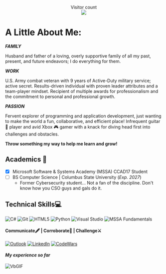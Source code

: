 <p align="center">
  Visitor count<br>
  <img src="https://profile-counter.glitch.me/brennan-m-long/count.svg" />
</p>

# A Little About Me:
<div align="left">
  <i><b>
    FAMILY
  </i></b>
</div>

Husband and father of a loving, overly supportive family of all my past, present, and future endeavors; I do everything for them.

<div align="left">
  <i><b>
    WORK
  </i></b>
</div>

U.S. Army combat veteran with 9 years of Active-Duty military service; active secret. Results-driven individual with proven leader attributes and a team-player mindset. Recipient of multiple awards for professionalism and the commitment to personal and professional growth.

<div align="left">
  <i><b>
    PASSION
  </i></b>
</div> 

Fervent explorer of programming and application development, just wanting to make the world a fun, collaborative, and efficient place! Infrequent guitar 🎸 player and avid Xbox 🎮 gamer with a knack for diving head first into challenges and obstacles.

**Throw something my way to help me learn and grow!**

## **Academics** 🧠
- [x] Microsoft Software & Systems Academy (MSSA) CCAD17 Student
- [ ] BS Computer Science | Columbus State University (*Exp. 2027*)
  - Former Cybersecurity student... Not a fan of the discipline. Don't know how you CSO guys and gals do it.


## **Technical Skills**💻
![C#](https://img.icons8.com/?size=100&id=Fycm8TUhWmFU&format=png&color=000000)
![Git](https://img.icons8.com/?size=100&id=xBKl2pdJg5kk&format=png&color=000000)
![HTML5](https://img.icons8.com/?size=100&id=CMVEhOBzk3Zp&format=png&color=000000)
![Python](https://img.icons8.com/?size=100&id=uLDrtp8o8zTG&format=png&color=000000)
![Visual Studio](https://img.icons8.com/?size=100&id=i19Ns28h30P4&format=png&color=000000)
![MSSA Fundamentals](https://images.credly.com/size/100x100/images/493874a1-0600-4ff7-b8e5-7fa1d8449735/image.png)


#### **Communicate🖋️ | Corroborate👏 | Challenge⚔️**
[![Outlook](https://img.icons8.com/?size=100&id=GXG9jA1uzZNn&format=png&color=000000)](mailto:brennanmlong@outlook.com/) 
[![LinkedIn](https://img.icons8.com/?size=100&id=44019&format=png&color=000000)](https://www.linkedin.com/in/brennan-m-long) 
[![CodeWars](https://img.icons8.com/?size=100&id=Jq3kxPQV5K0C&format=png&color=000000)](https://www.codewars.com/users/Brennan-M-Long)

#### *My experience so far*

![VbGIF](https://github.com/user-attachments/assets/794a8345-ff51-424b-896d-0dced65e7c61)

